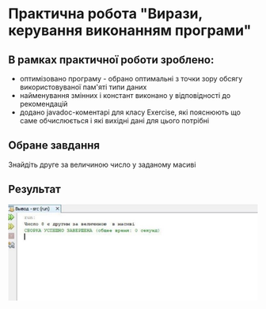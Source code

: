 # Практична робота "Вирази, керування виконанням програми"

## В рамках практичної роботи зроблено:
* оптимізовано програму - обрано оптимальні з точки зору обсягу використовуваної пам'яті типи даних
* найменування змінних і констант виконано у відповідності до рекомендацій
* додано javadoc-коментарі для класу Exercise, які пояснюють що саме обчислюється і які вихідні дані для цього потрібні

## Обране завдання
Знайдіть друге за величиною число у заданому масиві 

## Результат 
<img src="https://github.com/ppc-ntu-khpi/virazi-keruvannya-34-hardy134/blob/master/src/img/Screenshot_1.jpg">
